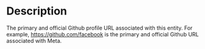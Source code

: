 # Description
The primary and official Github profile URL associated with this entity. For example, https://github.com/facebook is the primary and official Github URL associated with Meta.
